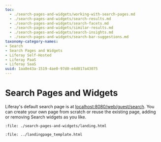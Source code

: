 ```yaml
---
toc:
  - ./search-pages-and-widgets/working-with-search-pages.md
  - ./search-pages-and-widgets/search-results.md
  - ./search-pages-and-widgets/search-facets.md
  - ./search-pages-and-widgets/similar-results.md
  - ./search-pages-and-widgets/search-insights.md
  - ./search-pages-and-widgets/search-bar-suggestions.md
taxonomy-category-names:
- Search
- Search Pages and Widgets
- Liferay Self-Hosted
- Liferay PaaS
- Liferay SaaS
uuid: 1aa8e43a-1519-4ae0-97d0-e4d017a43075
---
```

# Search Pages and Widgets

Liferay's default search page is at <localhost:8080/web/guest/search>. You can create your own page from scratch or reuse the existing page, adding or removing Search widgets as you like.

```{raw} html
:file: ./search-pages-and-widgets/landing.html
```

```{raw} html
:file: ../landingpage_template.html
```
